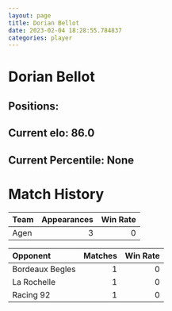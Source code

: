 ```yaml
---  
layout: page  
title: Dorian Bellot  
date: 2023-02-04 18:28:55.784837  
categories: player  
---
```

# Dorian Bellot

## Positions: 

## Current elo: 86.0

## Current Percentile: None

# Match History


| Team   |   Appearances |   Win Rate |
|:-------|--------------:|-----------:|
| Agen   |             3 |          0 |

| Opponent        |   Matches |   Win Rate |
|:----------------|----------:|-----------:|
| Bordeaux Begles |         1 |          0 |
| La Rochelle     |         1 |          0 |
| Racing 92       |         1 |          0 |